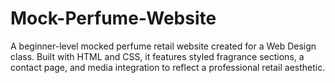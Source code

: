 # Mock-Perfume-Website
A beginner-level mocked perfume retail website created for a Web Design class. Built with HTML and CSS, it features styled fragrance sections, a contact page, and media integration to reflect a professional retail aesthetic.

